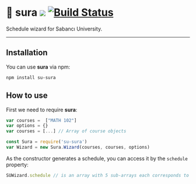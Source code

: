 # 📕 sura ![](https://img.shields.io/badge/version-0.1.7-blue) [![Build Status](https://travis-ci.com/alperb/su-sura.svg?branch=master)](https://travis-ci.com/alperb/su-sura)


Schedule wizard for Sabancı University. 

---

## Installation

You can use **sura** via npm:

```
npm install su-sura
```

## How to use

First we need to require **sura**:

```js
var courses =  ["MATH 102"]
var options = {}
var courses = [...] // Array of course objects

const Sura = require('su-sura')
var Wizard = new Sura.Wizard(courses, courses, options)
```

As the constructor generates a schedule, you can access it by the ```schedule``` property:

```js
SUWizard.schedule // is an array with 5 sub-arrays each corresponds to a day
```
